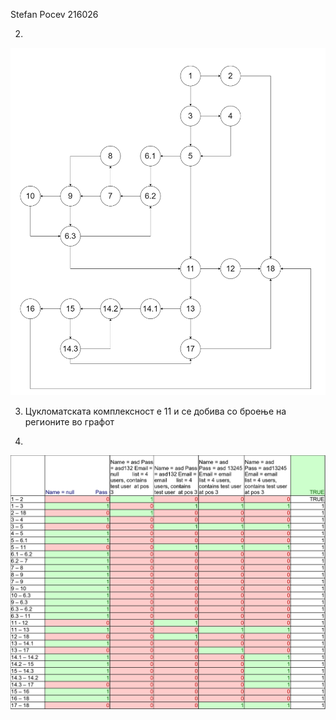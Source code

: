 Stefan Pocev 216026

2.
![Control Flow Graph](Control_Flow_Graph.png)

3. Цукломатската комплексност е 11 и се добива со броење на регионите во графот

4.
![Every Branch](SI_3.jpg)